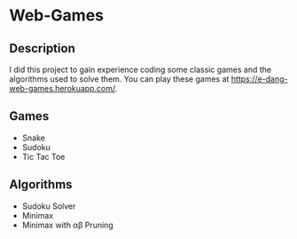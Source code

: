 # Web-Games

## Description
I did this project to gain experience coding some classic games and the algorithms used to solve them. You can play
these games at https://e-dang-web-games.herokuapp.com/.

## Games
- Snake
- Sudoku
- Tic Tac Toe

## Algorithms
- Sudoku Solver
- Minimax
- Minimax with αβ Pruning